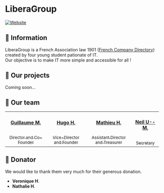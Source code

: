 # LiberaGroup

<a href="https://liberagroup.fr/"><img alt="Website" src="https://img.shields.io/website?up_color=green&down_message=Under%20Maintenance&down_color=red&url=https%3A%2F%2Fliberagroup.fr&style=for-the-badge"></a>

## 📜 Information

LiberaGroup is a French Association law 1901 (<a href="https://annuaire-entreprises.data.gouv.fr/entreprise/liberagroup-923563233">French Company Directory</a>) created by four young student pationate of IT.<br>
Our objective is to make IT more simple and accessible for all !

## 🧱 Our projects

Coming soon...

## 🤙 Our team

<table>
  <tr>
    <td align="center">
      <a href="#">
        <sub>
          <h3>Guillaume M.</h3><br>
          Director and Co-Founder
        </sub>
      </a>
    </td>
    <td align="center">
      <a href="#">
        <sub>
          <h3>Hugo H.</h3><br>
          Vice-Director and Founder
        </sub>
      </a>
    </td>
    <td align="center">
      <a href="#">
        <sub>
          <h3>Mathieu H.</h3><br>
          Assistant Director and Treasurer
        </sub>
      </a>
    </td>
    <td align="center">
      <a href="#">
        <sub>
          <h3>Neil U--M.</h3><br>
          Secretary
        </sub>
      </a>
    </td>
  </tr>
</table>

## 💖 Donator

We would like to thank them very much for their generous donation.

 * **Veronique H**.
 * **Nathalie H**.
